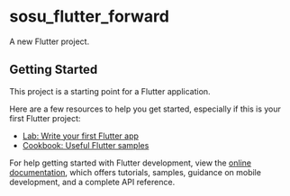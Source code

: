 # sosu_flutter_forward

A new Flutter project.

## Getting Started

This project is a starting point for a Flutter application.

Here are a few resources to help you get started, especially if this is your first Flutter project:

- [Lab: Write your first Flutter app](https://docs.flutter.dev/get-started/codelab)
- [Cookbook: Useful Flutter samples](https://docs.flutter.dev/cookbook)

For help getting started with Flutter development, view the
[online documentation](https://docs.flutter.dev/), which offers tutorials,
samples, guidance on mobile development, and a complete API reference.
